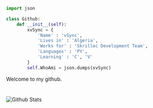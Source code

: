 ```python
import json

class Github:
    def __init__(self):
        xvSync = {
            'Name' : 'vSync',
            'Lives in' : 'Algeria',
            'Works for' : 'Skrillec Development Team',
            'Languages' : 'PY',
            'Learning' : 'C', 'V'
        }
        self.WhoAmi = json.dumps(xvSync)
```
Welcome to my github.

#
<img align="left" alt="Github Stats" src="https://github-readme-stats.vercel.app/api?username=xvSync&show_icons=true&hide_border=true" />
